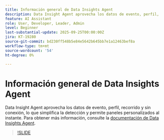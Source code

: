 ```yaml
---
title: Información general de Data Insights Agent
description: Data Insight Agent aprovecha los datos de evento, perfil, recorrido y sin conexión, lo que simplifica la detección y permite paneles personalizados al instante.
feature: AI Assistant
role: User, Developer, Leader, Admin
level: Beginner
last-substantial-update: 2025-09-25T00:00:00Z
jira: KT-19280
source-git-commit: bd230ff548b5e84e5642b645bb7e1a12463bef8a
workflow-type: tm+mt
source-wordcount: '54'
ht-degree: 0%

---
```


# Información general de Data Insights Agent

Data Insight Agent aprovecha los datos de evento, perfil, recorrido y sin conexión, lo que simplifica la detección y permite paneles personalizados al instante. Para obtener más información, consulte la [documentación de Data Insights Agent](https://experienceleague.adobe.com/es/docs/analytics-platform/using/cja-overview/cja-b2c-overview/data-analysis-ai).

>[!SLIDE](data-insights-agent-overview)
